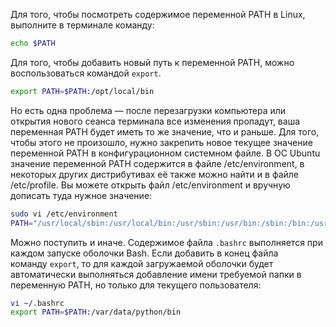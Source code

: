 Для того, чтобы посмотреть содержимое переменной PATH в Linux, выполните в терминале команду:
```sh
echo $PATH
```
Для того, чтобы добавить новый путь к переменной PATH, можно воспользоваться командой `export`.
```sh
export PATH=$PATH:/opt/local/bin
```
Но есть одна проблема — после перезагрузки компьютера или открытия нового сеанса терминала все изменения пропадут, ваша переменная PATH будет иметь то же значение, что и раньше. Для того, чтобы этого не произошло, нужно закрепить новое текущее значение переменной PATH в конфигурационном системном файле.
В ОС Ubuntu значение переменной PATH содержится в файле /etc/environment, в некоторых других дистрибутивах её также можно найти и в файле /etc/profile. Вы можете открыть файл /etc/environment и вручную дописать туда нужное значение:
```sh
sudo vi /etc/environment
PATH="/usr/local/sbin:/usr/local/bin:/usr/sbin:/usr/bin:/sbin:/bin:/usr/games:/usr/local/games:/opt/local/bin"
```
Можно поступить и иначе. Содержимое файла `.bashrc` выполняется при каждом запуске оболочки Bash. Если добавить в конец файла команду `export`, то для каждой загружаемой оболочки будет автоматически выполняться добавление имени требуемой папки в переменную PATH, но только для текущего пользователя:
```sh
vi ~/.bashrc
export PATH=$PATH:/var/data/python/bin
```
